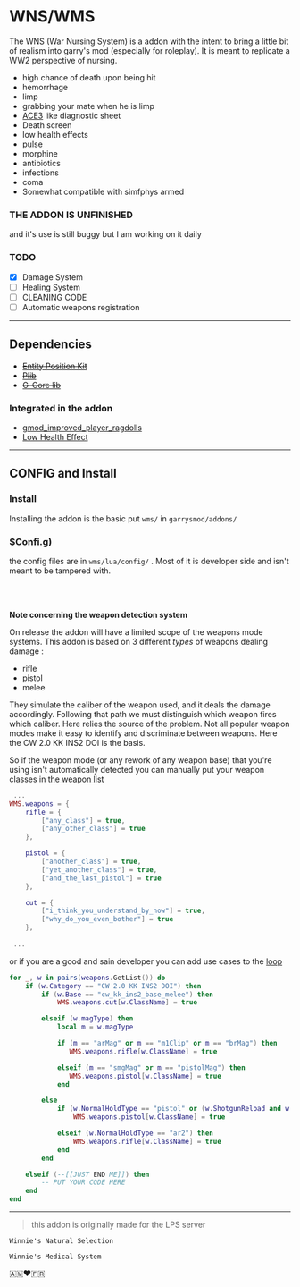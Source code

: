 # WNS/WMS

The WNS (War Nursing System) is a addon with the intent to bring a little bit of realism into garry's mod (especially for roleplay). It is meant to replicate a WW2 perspective of nursing.

- high chance of death upon being hit
- hemorrhage
- limp
- grabbing your mate when he is limp
- [ACE3](https://github.com/acemod/ACE3) like diagnostic sheet
- Death screen
- low health effects
- pulse
- morphine
- antibiotics
- infections
- coma
- Somewhat compatible with simfphys armed
### **THE ADDON IS UNFINISHED**

and it's use is still buggy but I am working on it daily 


### TODO
- [x] Damage System
- [ ] Healing System
- [ ] CLEANING CODE
- [ ] Automatic weapons registration
---

## Dependencies

- [~~Entity Position Kit~~](https://github.com/Pika-Software/plib_entity_position_kit)
- [~~Plib~~](https://github.com/Pika-Software/gmod_plib)
- [~~G-Core lib~~](https://github.com/SlownLS-Gmod/gcore-lib)

### Integrated in the addon
- [gmod_improved_player_ragdolls](https://github.com/Pika-Software/gmod_improved_player_ragdolls)
- [Low Health Effect](https://steamcommunity.com/sharedfiles/filedetails/?id=652896605)

---
## CONFIG and Install

### Install

Installing the addon is the basic put `wms/` in `garrysmod/addons/`

### $Confi.g)

the config files are in `wms/lua/config/` . Most of it is developer side and isn't meant to be tampered with.

<br>
<br>

**Note concerning the weapon detection system**

On release the addon will have a limited scope of the weapons mode systems.
This addon is based on 3 different *types* of weapons dealing damage : 
* rifle
* pistol
* melee

They simulate the caliber of the weapon used, and it deals the damage accordingly.
Following that path we must distinguish which weapon fires which caliber. Here relies the source of the problem. Not all popular weapon modes make it easy to identify and discriminate between weapons. Here the CW 2.0 KK INS2 DOI is the basis.

So if the weapon mode (or any rework of any weapon base) that you're using isn't automatically detected you can manually put your weapon classes in [the weapon list](./lua/config/weapons.lua#L14-L50)

```lua
 ...
WMS.weapons = {
    rifle = {
        ["any_class"] = true,
        ["any_other_class"] = true
    },

    pistol = {
        ["another_class"] = true,
        ["yet_another_class"] = true,
        ["and_the_last_pistol"] = true
    },

    cut = {
        ["i_think_you_understand_by_now"] = true,
        ["why_do_you_even_bother"] = true
    },
 
 ...
```

or if you are a good and sain developer you can add use cases to the [loop](./lua/config/weapons.lua#L62-L86)

```lua
for _, w in pairs(weapons.GetList()) do
    if (w.Category == "CW 2.0 KK INS2 DOI") then
        if (w.Base == "cw_kk_ins2_base_melee") then
            WMS.weapons.cut[w.ClassName] = true

        elseif (w.magType) then
            local m = w.magType

            if (m == "arMag" or m == "m1Clip" or m == "brMag") then
               WMS.weapons.rifle[w.ClassName] = true

            elseif (m == "smgMag" or m == "pistolMag") then
               WMS.weapons.pistol[w.ClassName] = true
            end

        else
            if (w.NormalHoldType == "pistol" or (w.ShotgunReload and w.Shots > 1)) then
                WMS.weapons.pistol[w.ClassName] = true

            elseif (w.NormalHoldType == "ar2") then
                WMS.weapons.rifle[w.ClassName] = true
            end
        end

    elseif (--[[JUST END ME]]) then
        -- PUT YOUR CODE HERE
    end
end
```


---
> this addon is originally made for the LPS server

`Winnie's Natural Selection`

`Winnie's Medical System`

🇦🇲❤️🇫🇷